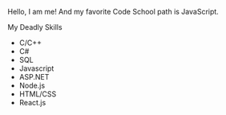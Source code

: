 Hello, I am me!  And my favorite Code School path is JavaScript.

My Deadly Skills

* C/C++
* C#
* SQL
* Javascript
* ASP.NET
* Node.js
* HTML/CSS
* React.js
